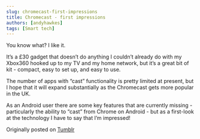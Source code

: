 ```yaml
---
slug: chromecast-first-impressions
title: Chromecast - first impressions
authors: [andyhawkes]
tags: [Smart tech]
---
```


You know what? I like it.

It’s a £30 gadget that doesn’t do anything I couldn’t already do with my Xbox360 hooked up to my TV and my home network, but it’s a great bit of kit - compact, easy to set up, and easy to use.

<!-- truncate -->

The number of apps with “cast” functionality is pretty limited at present, but I hope that it will expand substantially as the Chromecast gets more popular in the UK.

As an Android user there are some key features that are currently missing - particularly the ability to “cast” from Chrome on Android - but as a first-look at the technology I have to say that I’m impressed!

Originally posted on [Tumblr](https://iam.andyhawkes.co.uk/post/80361483821/chromecast-first-impressions)